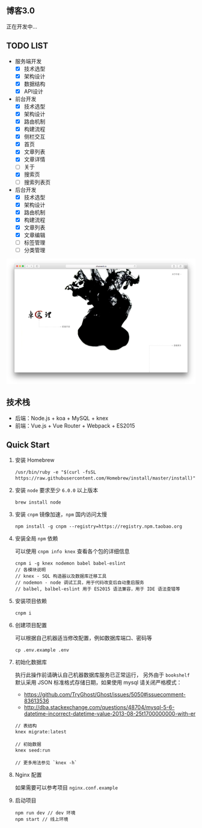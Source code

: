 ## 博客3.0

正在开发中...

## TODO LIST

- 服务端开发
    - [x] 技术选型
    - [x] 架构设计
    - [x] 数据结构
    - [x] API设计
- 前台开发
    - [x] 技术选型
    - [x] 架构设计
    - [x] 路由机制
    - [x] 构建流程
    - [x] 侧栏交互
    - [x] 首页
    - [x] 文章列表
    - [x] 文章详情
    - [ ] 关于
    - [x] 搜索页
    - [ ] 搜索列表页
- 后台开发
    - [x] 技术选型
    - [x] 架构设计
    - [x] 路由机制
    - [x] 构建流程
    - [x] 文章列表
    - [x] 文章编辑
    - [ ] 标签管理
    - [ ] 分类管理

![](wiki/home.png)

## 技术栈

- 后端：Node.js + koa + MySQL + knex
- 前端：Vue.js + Vue Router + Webpack + ES2015

## Quick Start

1. 安装 Homebrew

    ```
    /usr/bin/ruby -e "$(curl -fsSL https://raw.githubusercontent.com/Homebrew/install/master/install)"
    ```

2. 安装 `node` 要求至少 `6.0.0` 以上版本

    ```
    brew install node
    ```

3. 安装 `cnpm` 镜像加速，`npm` 国内访问太慢

    ```
    npm install -g cnpm --registry=https://registry.npm.taobao.org
    ```

4. 安装全局 `npm` 依赖

    可以使用 `cnpm info knex` 查看各个包的详细信息

    ```
    cnpm i -g knex nodemon babel babel-eslint
    // 各模块说明
    // knex - SQL 构造器以及数据库迁移工具
    // nodemon - node 调试工具，用于代码改变后自动重启服务
    // balbel, balbel-eslint 用于 ES2015 语法兼容，用于 IDE 语法查错等
    ```

5. 安装项目依赖

    ```
    cnpm i
    ```

6. 创建项目配置

    可以根据自己机器适当修改配置，例如数据库端口、密码等

    ```
    cp .env.example .env
    ```

7. 初始化数据库

    执行此操作前请确认自己机器数据库服务已正常运行，
    另外由于 `bookshelf` 默认采用 JSON 标准格式存储日期，如果使用 mysql 请关闭严格模式：

    - https://github.com/TryGhost/Ghost/issues/5050#issuecomment-83613536
    - http://dba.stackexchange.com/questions/48704/mysql-5-6-datetime-incorrect-datetime-value-2013-08-25t1700000000-with-er

    ```
    // 表结构
    knex migrate:latest

    // 初始数据
    knex seed:run

    // 更多用法参见 `knex -h`
    ```

8. Nginx 配置

    如果需要可以参考项目 `nginx.conf.example`

9. 启动项目

    ```
    npm run dev // dev 环境
    npm start // 线上环境
    ```
